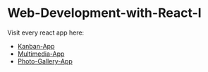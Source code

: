 ﻿# Web-Development-with-React-I
 Visit every react app here:
- [Kanban-App](https://revaldy7-kanban-app.web.app/)
- [Multimedia-App](https://revaldy7-multimedia-app.web.app/)
- [Photo-Gallery-App](https://revaldy7-photo-gallery-app.web.app/)
